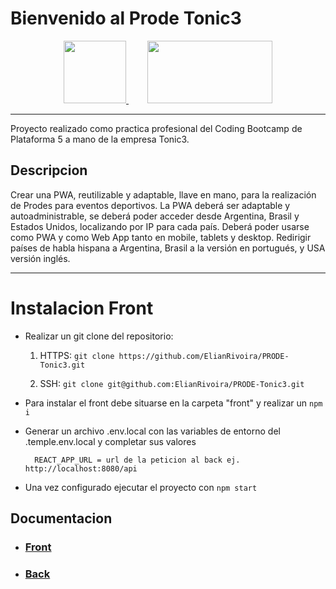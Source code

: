 # Bienvenido al Prode Tonic3

<div align="center">
<a href="https://tonic3.com/" style="margin-right: 30px" target="_blank">
    <img src="https://info.tonic3.com/hubfs/tonic3-logotype-color.png" width="100" height="100">
</a>
<a align="center" href="http://https://www.plataforma5.la/" target="_blank">
    <img src="https://www.plataforma5.la/static/media/P5Desktop.d1842dd2bff00677295cd7d28a29e60c.svg" width="200" height="100">
</a>
</div>

------------
Proyecto realizado como practica profesional del Coding Bootcamp de Plataforma 5 a mano de la empresa Tonic3.

## Descripcion
Crear una PWA, reutilizable y adaptable, llave en mano, para la realización de Prodes para eventos deportivos. 
La PWA deberá ser adaptable y autoadministrable, se deberá poder acceder desde Argentina, Brasil y Estados Unidos, localizando por IP para cada país. 
Deberá poder usarse como PWA y como Web App tanto en mobile, tablets y desktop. Redirigir países de habla hispana a Argentina, Brasil a la versión en portugués, y USA versión inglés. 

------------
# Instalacion Front

- Realizar un git clone del repositorio:
	1. HTTPS: `git clone https://github.com/ElianRivoira/PRODE-Tonic3.git`

	2. SSH: `git clone git@github.com:ElianRivoira/PRODE-Tonic3.git`

- Para instalar el front debe situarse en la carpeta "front" y realizar un `npm i`
- Generar un archivo .env.local con las variables de entorno del .temple.env.local y completar sus valores
		
        REACT_APP_URL = url de la peticion al back ej. http://localhost:8080/api

- Una vez configurado ejecutar el proyecto con `npm start`


## Documentacion
- ### <a href="https://github.com/ElianRivoira/PRODE-Tonic3/tree/master/front" target="_blank">Front</a>
- ### <a href="https://github.com/ElianRivoira/PRODE-Tonic3/tree/master/back" target="_blank">Back</a>
